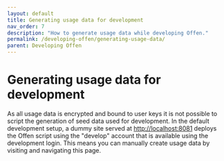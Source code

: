 ```yaml
---
layout: default
title: Generating usage data for development
nav_order: 7
description: "How to generate usage data while developing Offen."
permalink: /developing-offen/generating-usage-data/
parent: Developing Offen
---
```


# Generating usage data for development

As all usage data is encrypted and bound to user keys it is not possible to script the generation of seed data used for development. In the default development setup, a dummy site served at <http://localhost:8081> deploys the Offen script using the "develop" account that is available using the development login. This means you can manually create usage data by visiting and navigating this page.
